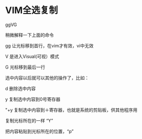 # VIM全选复制



ggVG

稍微解释一下上面的命令

gg 让光标移到首行，在vim才有效，vi中无效

V  是进入Visual(可视）模式

G 光标移到最后一行

选中内容以后就可以其他的操作了，比如：

d 删除选中内容

y 复制选中内容到0号寄存器

"+y 复制选中内容到＋寄存器，也就是系统的剪贴板，供其他程序用

复制光标所在的一样 “Y”

把内容粘贴到光标所在的位置，“p”